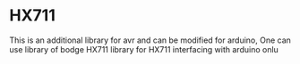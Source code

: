 # HX711
This is an additional library for avr and can be modified for arduino, One can use library of bodge HX711 library for HX711 interfacing with arduino onlu
